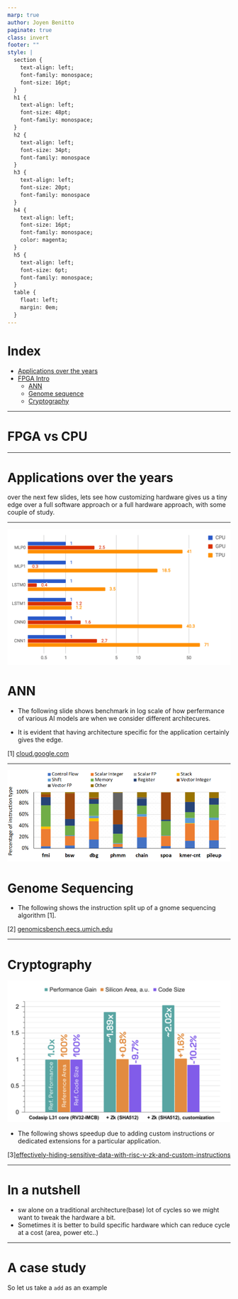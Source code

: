 ```yaml
---
marp: true
author: Joyen Benitto
paginate: true
class: invert
footer: ""
style: |
  section {
    text-align: left; 
    font-family: monospace;
    font-size: 16pt;
  }
  h1 {
    text-align: left;
    font-size: 48pt;
    font-family: monospace;
  }
  h2 {
    text-align: left;
    font-size: 34pt;
    font-family: monospace
  }
  h3 {
    text-align: left;
    font-size: 20pt;
    font-family: monospace
  }
  h4 {
    text-align: left;
    font-size: 16pt;
    font-family: monospace;
    color: magenta;
  }
  h5 {
    text-align: left;
    font-size: 6pt;
    font-family: monospace;
  }
  table {
    float: left;
    margin: 0em;
  }
---
```

# Index
- [Applications over the years](#applications-over-the-years)
- [FPGA Intro](#fpga)
  - [ANN](#ann)
  - [Genome sequence](#genome-sequencing)
  - [Cryptography](#cryptography)

---
# FPGA vs CPU 


---
# Applications over the years
over the next few slides, lets see how customizing hardware gives us a tiny edge over a full software approach or a full hardware approach, with some couple of study.

---
![bg left w:450 h:450](./images/tpu-10zpbb.max-1400x1400.png )
# ANN
* The following slide shows benchmark in log scale of how perfermance of various AI models are when we consider different architecures.

* It is evident that having architecture specific for the application certainly gives the edge.

[1] [cloud.google.com](https://cloud.google.com/blog/products/compute/performance-per-dollar-of-gpus-and-tpus-for-ai-inference)

---
![bg left w:450 h:400](./images/gnome.png)
# Genome Sequencing

* The following shows the instruction split up of a gnome sequencing algorithm [1].

[2] [genomicsbench.eecs.umich.edu](https://genomicsbench.eecs.umich.edu/assets/ispass21_genomicsbench_camera_ready.pdf)

---
# Cryptography
![bg left w:450 h:400](./images/cryptography_zk.png)

* The following shows speedup due to adding custom instructions or dedicated extensions for a particular application.

[3][effectively-hiding-sensitive-data-with-risc-v-zk-and-custom-instructions](https://codasip.com/2024/01/31/effectively-hiding-sensitive-data-with-risc-v-zk-and-custom-instructions/)

---
# In a nutshell

* sw alone on a traditional architecture(base) lot of cycles so we might want to tweak the hardware a bit.
* Sometimes it is better to build specific hardware which can reduce cycle at a cost (area, power etc..)


---

# A case study

So let us take a `add` as an example